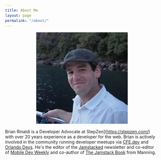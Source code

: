 ```yaml
---
title: About Me
layout: page
permalink: "/about/"
---
```


<center><img src="/images/brian.jpg" alt="Brian Rinaldi" itemprop="image"></center>

Brian Rinaldi is a Developer Advocate at StepZen](https://stepzen.com/) with over 20 years experience as a developer for the web. Brian is actively involved in the community running developer meetups via [CFE.dev](https://cfe.dev/) and [Orlando Devs](https://orlandodevs.com/). He's the editor of the [Jamstacked](https://jamstack.email/) newsletter and co-editor of [Mobile Dev Weekly](https://mobiledevweekly.com/) and co-author of [The Jamstack Book](https://www.manning.com/books/the-jamstack-book) from Manning.